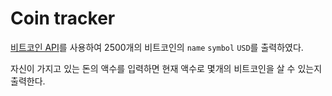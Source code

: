 # Coin tracker

[비트코인 API](https://api.coinpaprika.com/v1/tickers)를 사용하여 2500개의 비트코인의  `name` `symbol` `USD`를 출력하였다.

자신이 가지고 있는 돈의 액수를 입력하면 현재 액수로 몇개의 비트코인을 살 수 있는지 출력한다.